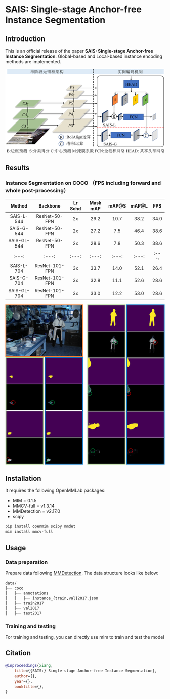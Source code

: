 # SAIS: Single-stage Anchor-free Instance Segmentation

## Introduction

This is an official release of the paper **SAIS: Single-stage Anchor-free Instance Segmentation**. 
Global-based and Local-based instance encoding methods are implemented.


![pipeline](resources/SAIS-L-G.png)


## Results

### Instance Segmentation on COCO （FPS including forward and whole post-processing）

| Method      | Backbone      | Lr Schd | Mask mAP| mAP@S | mAP@L | FPS   |
| :---:       | :---:         | :---:   | :---:   | :---: | :---: | :---: |
| SAIS-L-544  | ResNet-50-FPN |  2x     | 29.2    | 10.7  | 38.2  | 34.0  |
| SAIS-G-544  | ResNet-50-FPN |  2x     | 27.2    | 7.5   | 46.4  | 38.6  |
| SAIS-GL-544 | ResNet-50-FPN |  2x     | 28.6    | 7.8   | 50.3  | 38.6  |
| :---:       | :---:         | :---:   | :---:   | :---: | :---: | :---: |
| SAIS-L-704  | ResNet-101-FPN | 3x     | 33.7    | 14.0  | 52.1  | 26.4  |
| SAIS-G-704  | ResNet-101-FPN | 3x     | 32.8    | 11.1  | 52.6  | 28.6  |
| SAIS-GL-704 | ResNet-101-FPN | 3x     | 33.0    | 12.2  | 53.0  | 28.6  |
 

![visulization](resources/SAIS-res.png)
## Installation

It requires the following OpenMMLab packages:

- MIM = 0.1.5
- MMCV-full = v1.3.14
- MMDetection = v2.17.0
- scipy

```bash
pip install openmim scipy mmdet
mim install mmcv-full
```

## Usage

### Data preparation

Prepare data following [MMDetection](https://github.com/open-mmlab/mmdetection). The data structure looks like below:

```text
data/
├── coco
│   ├── annotations
│   │   ├── instance_{train,val}2017.json
│   ├── train2017
│   ├── val2017
│   ├── test2017

```

### Training and testing

For training and testing, you can directly use mim to train and test the model

## Citation

```bibtex
@inproceedings{xiang,
    title={{SAIS:} Single-stage Anchor-free Instance Segmentation},
    author={},
    year={},
    booktitle={},
}
```